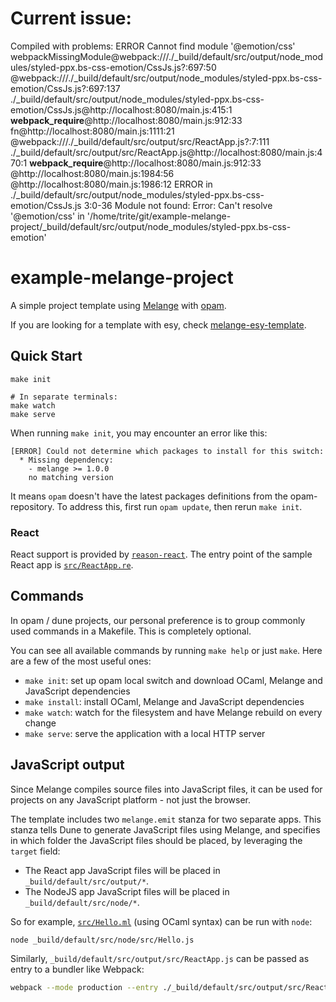 # Current issue:

Compiled with problems:
ERROR
Cannot find module '@emotion/css'
webpackMissingModule@webpack:///./_build/default/src/output/node_modules/styled-ppx.bs-css-emotion/CssJs.js?:697:50
@webpack:///./_build/default/src/output/node_modules/styled-ppx.bs-css-emotion/CssJs.js?:697:137
./_build/default/src/output/node_modules/styled-ppx.bs-css-emotion/CssJs.js@http://localhost:8080/main.js:415:1
__webpack_require__@http://localhost:8080/main.js:912:33
fn@http://localhost:8080/main.js:1111:21
@webpack:///./_build/default/src/output/src/ReactApp.js?:7:111
./_build/default/src/output/src/ReactApp.js@http://localhost:8080/main.js:470:1
__webpack_require__@http://localhost:8080/main.js:912:33
@http://localhost:8080/main.js:1984:56
@http://localhost:8080/main.js:1986:12
ERROR in ./_build/default/src/output/node_modules/styled-ppx.bs-css-emotion/CssJs.js 3:0-36
Module not found: Error: Can't resolve '@emotion/css' in '/home/trite/git/example-melange-project/_build/default/src/output/node_modules/styled-ppx.bs-css-emotion'


# example-melange-project

A simple project template using [Melange](https://github.com/melange-re/melange)
with [opam](https://opam.ocaml.org/).

If you are looking for a template with esy, check [melange-esy-template](https://github.com/melange-re/melange-esy-template).

## Quick Start

```shell
make init

# In separate terminals:
make watch
make serve
```

When running `make init`, you may encounter an error like this:

```
[ERROR] Could not determine which packages to install for this switch:
  * Missing dependency:
    - melange >= 1.0.0
    no matching version
```

It means `opam` doesn't have the latest packages definitions from the opam-repository. To address this, first run `opam update`, then rerun `make init`.

### React

React support is provided by
[`reason-react`](https://github.com/reasonml/reason-react/). The entry
point of the sample React app is [`src/ReactApp.re`](src/ReactApp.re).

## Commands

In opam / dune projects, our personal preference is to group commonly used commands in a Makefile. This is completely optional.

You can see all available commands by running `make help` or just `make`. Here
are a few of the most useful ones:

- `make init`: set up opam local switch and download OCaml, Melange and
JavaScript dependencies
- `make install`: install OCaml, Melange and JavaScript dependencies
- `make watch`: watch for the filesystem and have Melange rebuild on every
change
- `make serve`: serve the application with a local HTTP server

## JavaScript output

Since Melange compiles source files into JavaScript files, it can be used
for projects on any JavaScript platform - not just the browser.

The template includes two `melange.emit` stanza for two separate apps. This
stanza tells Dune to generate JavaScript files using Melange, and specifies in
which folder the JavaScript files should be placed, by leveraging the `target`
field:
- The React app JavaScript files will be placed in `_build/default/src/output/*`.
- The NodeJS app JavaScript files will be placed in `_build/default/src/node/*`.

So for example, [`src/Hello.ml`](src/Hello.ml) (using OCaml syntax) can be run with
`node`:

```bash
node _build/default/src/node/src/Hello.js
```

Similarly, `_build/default/src/output/src/ReactApp.js` can be passed as entry to a bundler
like Webpack:

```bash
webpack --mode production --entry ./_build/default/src/output/src/ReactApp.js
```
